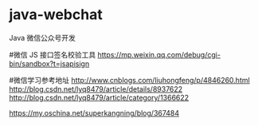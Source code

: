 # java-webchat
Java 微信公众号开发

#微信 JS 接口签名校验工具
https://mp.weixin.qq.com/debug/cgi-bin/sandbox?t=jsapisign

#微信学习参考地址
http://www.cnblogs.com/liuhongfeng/p/4846260.html
http://blog.csdn.net/lyq8479/article/details/8937622
http://blog.csdn.net/lyq8479/article/category/1366622


https://my.oschina.net/superkangning/blog/367484
